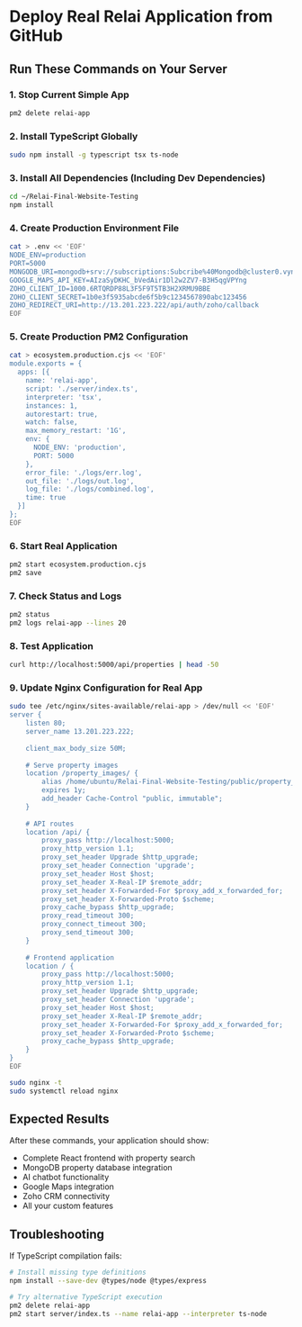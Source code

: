 # Deploy Real Relai Application from GitHub

## Run These Commands on Your Server

### 1. Stop Current Simple App
```bash
pm2 delete relai-app
```

### 2. Install TypeScript Globally
```bash
sudo npm install -g typescript tsx ts-node
```

### 3. Install All Dependencies (Including Dev Dependencies)
```bash
cd ~/Relai-Final-Website-Testing
npm install
```

### 4. Create Production Environment File
```bash
cat > .env << 'EOF'
NODE_ENV=production
PORT=5000
MONGODB_URI=mongodb+srv://subscriptions:Subcribe%40Mongodb@cluster0.vynzql2.mongodb.net/Relai?retryWrites=true&w=majority&appName=Cluster0
GOOGLE_MAPS_API_KEY=AIzaSyDKHC_bVedAir1Dl2w2ZV7-B3H5qgVPYng
ZOHO_CLIENT_ID=1000.6RTQRDP88L3F5F9T5TB3H2XRMU9BBE
ZOHO_CLIENT_SECRET=1b0e3f5935abcde6f5b9c1234567890abc123456
ZOHO_REDIRECT_URI=http://13.201.223.222/api/auth/zoho/callback
EOF
```

### 5. Create Production PM2 Configuration
```bash
cat > ecosystem.production.cjs << 'EOF'
module.exports = {
  apps: [{
    name: 'relai-app',
    script: './server/index.ts',
    interpreter: 'tsx',
    instances: 1,
    autorestart: true,
    watch: false,
    max_memory_restart: '1G',
    env: {
      NODE_ENV: 'production',
      PORT: 5000
    },
    error_file: './logs/err.log',
    out_file: './logs/out.log',
    log_file: './logs/combined.log',
    time: true
  }]
};
EOF
```

### 6. Start Real Application
```bash
pm2 start ecosystem.production.cjs
pm2 save
```

### 7. Check Status and Logs
```bash
pm2 status
pm2 logs relai-app --lines 20
```

### 8. Test Application
```bash
curl http://localhost:5000/api/properties | head -50
```

### 9. Update Nginx Configuration for Real App
```bash
sudo tee /etc/nginx/sites-available/relai-app > /dev/null << 'EOF'
server {
    listen 80;
    server_name 13.201.223.222;
    
    client_max_body_size 50M;
    
    # Serve property images
    location /property_images/ {
        alias /home/ubuntu/Relai-Final-Website-Testing/public/property_images/;
        expires 1y;
        add_header Cache-Control "public, immutable";
    }
    
    # API routes
    location /api/ {
        proxy_pass http://localhost:5000;
        proxy_http_version 1.1;
        proxy_set_header Upgrade $http_upgrade;
        proxy_set_header Connection 'upgrade';
        proxy_set_header Host $host;
        proxy_set_header X-Real-IP $remote_addr;
        proxy_set_header X-Forwarded-For $proxy_add_x_forwarded_for;
        proxy_set_header X-Forwarded-Proto $scheme;
        proxy_cache_bypass $http_upgrade;
        proxy_read_timeout 300;
        proxy_connect_timeout 300;
        proxy_send_timeout 300;
    }
    
    # Frontend application
    location / {
        proxy_pass http://localhost:5000;
        proxy_http_version 1.1;
        proxy_set_header Upgrade $http_upgrade;
        proxy_set_header Connection 'upgrade';
        proxy_set_header Host $host;
        proxy_set_header X-Real-IP $remote_addr;
        proxy_set_header X-Forwarded-For $proxy_add_x_forwarded_for;
        proxy_set_header X-Forwarded-Proto $scheme;
        proxy_cache_bypass $http_upgrade;
    }
}
EOF

sudo nginx -t
sudo systemctl reload nginx
```

## Expected Results

After these commands, your application should show:
- Complete React frontend with property search
- MongoDB property database integration
- AI chatbot functionality
- Google Maps integration
- Zoho CRM connectivity
- All your custom features

## Troubleshooting

If TypeScript compilation fails:
```bash
# Install missing type definitions
npm install --save-dev @types/node @types/express

# Try alternative TypeScript execution
pm2 delete relai-app
pm2 start server/index.ts --name relai-app --interpreter ts-node
```